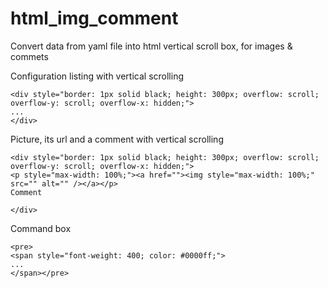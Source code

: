 # html_img_comment
Convert data from yaml file into html vertical scroll box, for images &amp; commets

Configuration listing with vertical scrolling
```
<div style="border: 1px solid black; height: 300px; overflow: scroll; overflow-y: scroll; overflow-x: hidden;">
...
</div>

```
Picture, its url and a comment with vertical scrolling
```
<div style="border: 1px solid black; height: 300px; overflow: scroll; overflow-y: scroll; overflow-x: hidden;">
<p style="max-width: 100%;"><a href=""><img style="max-width: 100%;" src="" alt="" /></a></p>
Comment

</div>
```

Command box
```
<pre>
<span style="font-weight: 400; color: #0000ff;">
...
</span></pre>
